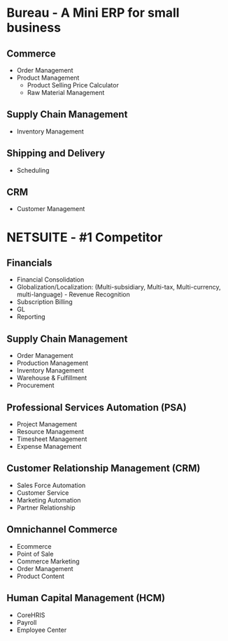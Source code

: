 # Bureau - A Mini ERP for small business

## Commerce
- Order Management
- Product Management
    - Product Selling Price Calculator
    - Raw Material Management

## Supply Chain Management
- Inventory Management

## Shipping and Delivery
- Scheduling

## CRM
- Customer Management


# NETSUITE - #1 Competitor

## Financials
- Financial Consolidation
- Globalization/Localization: (Multi-subsidiary, Multi-tax, Multi-currency, multi-language)				- Revenue Recognition
- Subscription Billing
- GL
- Reporting
## Supply Chain Management
- Order Management
- Production Management
- Inventory Management
- Warehouse & Fulfillment
- Procurement
## Professional Services Automation (PSA)
- Project Management
- Resource Management
- Timesheet Management
- Expense Management
## Customer Relationship Management (CRM)
- Sales Force Automation
- Customer Service
- Marketing Automation
- Partner Relationship
## Omnichannel Commerce
- Ecommerce
- Point of Sale
- Commerce Marketing
- Order Management
- Product Content
## Human Capital Management (HCM)
- CoreHRIS
- Payroll
- Employee Center
